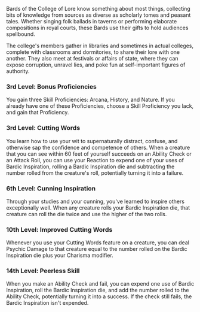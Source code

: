 Bards of the College of Lore know something about most things, collecting bits of knowledge from sources as diverse as scholarly tomes and peasant tales. Whether singing folk ballads in taverns or performing elaborate compositions in royal courts, these Bards use their gifts to hold audiences spellbound.

The college's members gather in libraries and sometimes in actual colleges, complete with classrooms and dormitories, to share their lore with one another. They also meet at festivals or affairs of state, where they can expose corruption, unravel lies, and poke fun at self-important figures of authority.

### 3rd Level: Bonus Proficiencies

You gain three Skill Proficiencies: Arcana, History, and Nature. If you already have one of these Proficiencies, choose a Skill Proficiency you lack, and gain that Proficiency.

### 3rd Level: Cutting Words

You learn how to use your wit to supernaturally distract, confuse, and otherwise sap the confidence and competence of others. When a creature that you can see within 60 feet of yourself succeeds on an Ability Check or an Attack Roll, you can use your Reaction to expend one of your uses of Bardic Inspiration, rolling a Bardic Inspiration die and subtracting the number rolled from the creature's roll, potentially turning it into a failure.

### 6th Level: Cunning Inspiration

Through your studies and your cunning, you've learned to inspire others exceptionally well. When any creature rolls your Bardic Inspiration die, that creature can roll the die twice and use the higher of the two rolls.

### 10th Level: Improved Cutting Words

Whenever you use your Cutting Words feature on a creature, you can deal Psychic Damage to that creature equal to the number rolled on the Bardic Inspiration die plus your Charisma modifier.

### 14th Level: Peerless Skill

When you make an Ability Check and fail, you can expend one use of Bardic Inspiration, roll the Bardic Inspiration die, and add the number rolled to the Ability Check, potentially turning it into a success. If the check still fails, the Bardic Inspiration isn't expended.
